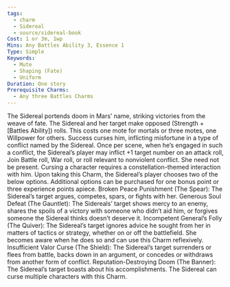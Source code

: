 ```yaml
---
tags:
  - charm
  - Sidereal
  - source/sidereal-book
Cost: 1 or 3m, 1wp
Mins: Any Battles Ability 3, Essence 1
Type: Simple
Keywords:
  - Mute
  - Shaping (Fate)
  - Uniform
Duration: One story
Prerequisite Charms:
  - Any three Battles Charms
---
```

The Sidereal portends doom in Mars’ name, striking victories from the weave of fate. The Sidereal and her target make opposed (Strength + [Battles Ability]) rolls. This costs one mote for mortals or three motes, one Willpower for others. Success curses him, inflicting misfortune in a type of conflict named by the Sidereal. Once per scene, when he’s engaged in such a conflict, the Sidereal’s player may inflict +1 target number on an attack roll, Join Battle roll, War roll, or roll relevant to nonviolent conflict. She need not be present. Cursing a character requires a constellation-themed interaction with him. Upon taking this Charm, the Sidereal’s player chooses two of the below options. Additional options can be purchased for one bonus point or three experience points apiece. Broken Peace Punishment (The Spear): The Sidereal’s target argues, competes, spars, or fights with her. Generous Soul Defeat (The Gauntlet): The Sidereals’ target shows mercy to an enemy, shares the spoils of a victory with someone who didn’t aid him, or forgives someone the Sidereal thinks doesn’t deserve it. Incompetent General’s Folly (The Quiver): The Sidereal’s target ignores advice he sought from her in matters of tactics or strategy, whether on or off the battlefield. She becomes aware when he does so and can use this Charm reflexively. Insufficient Valor Curse (The Shield): The Sidereal’s target surrenders or flees from battle, backs down in an argument, or concedes or withdraws from another form of conflict. Reputation-Destroying Doom (The Banner): The Sidereal’s target boasts about his accomplishments. The Sidereal can curse multiple characters with this Charm.